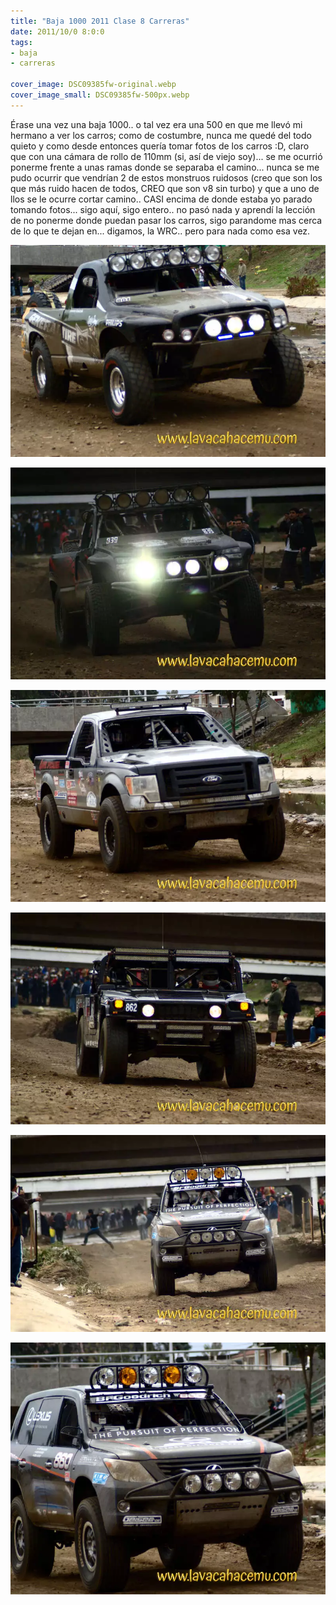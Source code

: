 ```yaml
---
title: "Baja 1000 2011 Clase 8 Carreras"
date: 2011/10/0 8:0:0
tags: 
- baja
- carreras

cover_image: DSC09385fw-original.webp
cover_image_small: DSC09385fw-500px.webp
---
```

Érase una vez una baja 1000.. o tal vez era una 500 en que me llevó mi hermano a ver los carros; como de costumbre, nunca me quedé del todo quieto y como desde entonces quería tomar fotos de los carros :D, claro que con una cámara de rollo de 110mm (si, así de viejo soy)... se me ocurrió ponerme frente a unas ramas donde se separaba el camino... nunca se me pudo ocurrir que vendrían 2 de estos monstruos ruidosos (creo que son los que más ruido hacen de todos, CREO que son v8 sin turbo) y que a uno de llos se le ocurre cortar camino.. CASI encima de donde estaba yo parado tomando fotos... sigo aquí, sigo entero.. no pasó nada y aprendí la lección de no ponerme donde puedan pasar los carros, sigo parandome mas cerca de lo que te dejan en... digamos, la WRC.. pero para nada como esa vez.

[![](DSC09385fw-800px.webp)](DSC09385fw-original.webp)

  

[![](DSC09403fw-800px.webp)](DSC09403fw-original.webp)

  

[![](DSC09649fw-800px.webp)](DSC09649fw-original.webp)

  

[![](DSC09651fw-800px.webp)](DSC09651fw-original.webp)

  

[![](DSC09653fw-800px.webp)](DSC09653fw-original.webp)

  

[![](DSC09656fw-800px.webp)](DSC09656fw-original.webp)
